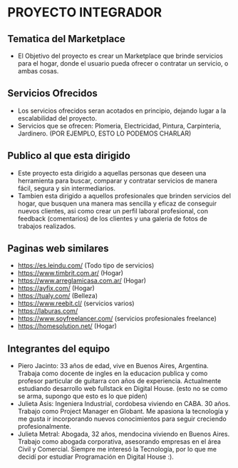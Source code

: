 # PROYECTO INTEGRADOR

## Tematica del Marketplace
- El Objetivo del proyecto es crear un Marketplace que brinde servicios para el hogar, donde el usuario pueda ofrecer o contratar un servicio, o ambas cosas. 

## Servicios Ofrecidos
- Los servicios ofrecidos seran acotados en principio, dejando lugar a la escalabilidad del proyecto. 
- Servicios que se ofrecen: Plomeria, Electricidad, Pintura, Carpinteria, Jardinero. (POR EJEMPLO, ESTO LO PODEMOS CHARLAR) 

## Publico al que esta dirigido
- Este proyecto esta dirigido a aquellas personas que deseen una herramienta para buscar, comparar y contratar servicios de manera fácil, segura y sin intermediarios.
- Tambien esta dirigido a aquellos profesionales que brinden servicios del hogar, que busquen una manera mas sencilla y eficaz de conseguir nuevos clientes, asi como crear un perfil laboral profesional, con feedback (comentarios) de los clientes y una galeria de fotos de trabajos realizados. 

## Paginas web similares
- https://es.leindu.com/  (Todo tipo de servicios)
- https://www.timbrit.com.ar/  (Hogar)
- https://www.arreglamicasa.com.ar/   (Hogar)
- https://ayfix.com/   (Hogar)
- https://tualy.com/   (Belleza)
- https://www.reebit.cl/  (servicios varios)
- https://laburas.com/
- https://www.soyfreelancer.com/ (servicios profesionales freelance)
- https://homesolution.net/ (Hogar)

## Integrantes del equipo
- Piero Jacinto: 33 años de edad, vive en Buenos Aires, Argentina. Trabaja como docente de ingles en la educacion publica y como profesor particular de guitarra con años de experiencia. Actualmente estudiando desarrollo web fullstack en Digital House.   (esto no se como se arma, supongo que esto es lo que piden)
- Julieta Asis: Ingeniera Industrial, cordobesa viviendo en CABA. 30 años. Trabajo como Project Manager en Globant. Me apasiona la tecnología y me gusta ir incorporando nuevos conocimientos para seguir creciendo profesionalmente.
- Julieta Metral: Abogada, 32 años, mendocina viviendo en Buenos Aires. Trabajo como abogada corporativa, asesorando empresas en el área Civil y Comercial. Siempre me interesó la Tecnología, por lo que me decidí por estudiar Programación en Digital House :).  